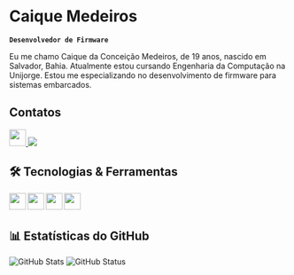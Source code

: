 # Caique Medeiros

**`Desenvolvedor de Firmware`**

Eu me chamo Caique da Conceição Medeiros, de 19 anos, nascido em Salvador, Bahia. Atualmente estou cursando Engenharia da Computação na Unijorge. Estou me especializando no desenvolvimento de firmware para sistemas embarcados.

## Contatos

<a href="www.linkedin.com/in/caique-medeiros-728301313" target="_blank">
   <img src="https://cdn.jsdelivr.net/gh/devicons/devicon@latest/icons/linkedin/linkedin-original.svg" 
         width="30px"
    />
</a> 
<a href="https://wa.me/5571981094015" target="_blank">
  <img src="https://img.shields.io/badge/WhatsApp-25D366?style=for-the-badge&logo=whatsapp&logoColor=white" />
</a> 


## 🛠 Tecnologias & Ferramentas

<p align="left">
  <img src="https://cdn.jsdelivr.net/gh/devicons/devicon@latest/icons/c/c-original.svg" 
       width="30px"
       align="left"
  />       
  
  <img src="https://cdn.jsdelivr.net/gh/devicons/devicon@latest/icons/cplusplus/cplusplus-original.svg" 
       width="30px"
       align="left"
  />
  
  <img src="https://cdn.jsdelivr.net/gh/devicons/devicon@latest/icons/arduino/arduino-original-wordmark.svg" 
       width="30px"
       align="left"
  />
          
  
  <img src="https://cdn.jsdelivr.net/gh/devicons/devicon@latest/icons/embeddedc/embeddedc-original.svg" 
       width="30px"
       align="left"
  />
          
</p>

<br/>
<br/>

## 📊 Estatísticas do GitHub

<p align="left" height="200">
  <img src="https://github-readme-stats.vercel.app/api?username=CaiqueHighTech&show_icons=true&theme=tokyonight&count_private=true&include_all_commits=true&locale=pt-br" alt="GitHub Stats" />
  <img src="https://github-readme-stats.vercel.app/api/top-langs/?username=CaiqueHighTech&layout=compact&theme=tokyonight&custom_title=Linguagens Usadas&langs_count=8" alt="GitHub Status" />
</p>
